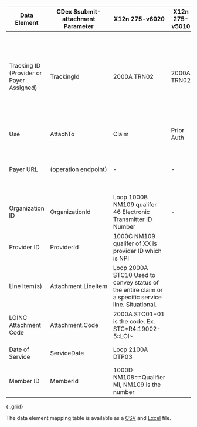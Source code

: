 <!-- attachments_to_275.md
*****************************************************************************************************
*                                  WARNING: DO NOT EDIT THIS FILE                                   *
*                                                                                                   *
* This file is generated by csv_to_markdown_tabler.ipynb. Any edits you make to this file will be   *
* overwritten                                                                                       *
* To change the contents of this file, edit input/images/data-element-mapping.csv                     *
*****************************************************************************************************
-->

| Data Element | CDex $submit-attachment Parameter | <span class="bg-success" markdown="1">X12n 275-v6020</span><!-- new-content --> | <span class="bg-success" markdown="1">X12n 275-v5010</span><!-- new-content --> | Submit Attachments Comments |
|-----|----|--------------|-------|-------------------|
| Tracking ID (Provider or Payer Assigned) | TrackingId | <span class="bg-success" markdown="1">2000A TRN02</span><!-- new-content --> | <span class="bg-success" markdown="1">2000A TRN02</span><!-- new-content --> | <span class="bg-success" markdown="1">For *unsolicited* attachments, this is the provider-assigned tracking/control number. For *solicited* attachments, this is the payer-assigned tracking/control number.</span><!-- new-content --> |
| Use | AttachTo | <span class="bg-success" markdown="1">Claim</span><!-- new-content --> | <span class="bg-success" markdown="1">Prior Auth</span><!-- new-content --> | Choice of "claim" or "preauthorization" |
| Payer URL | (operation endpoint) | <span class="bg-success" markdown="1">-</span><!-- new-content --> | <span class="bg-success" markdown="1">-</span><!-- new-content --> | Payer endpoint where the attachments are submitted using the $submit-operation |
| Organization ID | OrganizationId | <span class="bg-success" markdown="1">Loop 1000B NM109 qualifer 46 Electronic Transmitter ID Number</span><!-- new-content --> | <span class="bg-success" markdown="1">-</span><!-- new-content --> | Organization of provider who submitted claim/prior authorization |
| Provider ID | ProviderId | <span class="bg-success" markdown="1">1000C NM109 qualifer of XX is provider ID which is NPI</span><!-- new-content --> | <span class="bg-success" markdown="1"></span><!-- new-content --> | Provider who submitted claim/prior authorization |
| Line Item(s) | Attachment.LineItem | <span class="bg-success" markdown="1">Loop 2000A STC10 Used to convey status of the entire claim or a specific service line. Situational.<br /></span><!-- new-content --> | <span class="bg-success" markdown="1"></span><!-- new-content --> | Claim/prior-authorization line item numbers |
| LOINC Attachment Code | Attachment.Code | <span class="bg-success" markdown="1">2000A STC01-01 is the code. Ex. STC*R4:19002-5::LOI~</span><!-- new-content --> | <span class="bg-success" markdown="1"></span><!-- new-content --> | LOINC attachment codes |
| Date of Service | ServiceDate | <span class="bg-success" markdown="1">Loop 2100A DTP03</span><!-- new-content --> | <span class="bg-success" markdown="1"></span><!-- new-content --> | Date of service for claim/prior authorization |
| Member ID | MemberId | <span class="bg-success" markdown="1">1000D NM108==Qualifier MI, NM109 is the number</span><!-- new-content --> | <span class="bg-success" markdown="1"></span><!-- new-content --> | Payer assigned patient identifier |
{:.grid}

The data element mapping table is available as a [CSV](data-element-mapping.csv) and [Excel](data-element-mapping.xlsx) file.